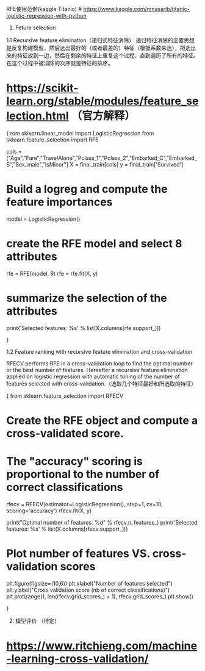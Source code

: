 RFE使用范例(kaggle Titanic)  # https://www.kaggle.com/mnassrib/titanic-logistic-regression-with-python

1. Feture selection
 
1.1 Recursive feature elimination（递归式特征消除）
    递归特征消除的主要思想是反复构建模型，然后选出最好的（或者最差的）特征（根据系数来选），把选出来的特征放到一边，然后在剩余的特征上重复这个过程，直到遍历了所有的特征。在这个过程中被消除的次序就是特征的排序。
# https://scikit-learn.org/stable/modules/feature_selection.html  （官方解释）


{
rom sklearn.linear_model import LogisticRegression
from sklearn.feature_selection import RFE

cols = ["Age","Fare","TravelAlone","Pclass_1","Pclass_2","Embarked_C","Embarked_S","Sex_male","IsMinor"] 
X = final_train[cols]
y = final_train['Survived']
# Build a logreg and compute the feature importances
model = LogisticRegression()
# create the RFE model and select 8 attributes
rfe = RFE(model, 8)
rfe = rfe.fit(X, y)
# summarize the selection of the attributes
print('Selected features: %s' % list(X.columns[rfe.support_]))

}


1.2 Feature ranking with recursive feature elimination and cross-validation
 
 RFECV performs RFE in a cross-validation loop to find the optimal number or the best number of features. Hereafter a recursive feature elimination applied on logistic regression with automatic tuning of the number of features selected with cross-validation.（选取几个特征最好和所选取的特征）


{
 from sklearn.feature_selection import RFECV
# Create the RFE object and compute a cross-validated score.
# The "accuracy" scoring is proportional to the number of correct classifications
rfecv = RFECV(estimator=LogisticRegression(), step=1, cv=10, scoring='accuracy')
rfecv.fit(X, y)

print("Optimal number of features: %d" % rfecv.n_features_)
print('Selected features: %s' % list(X.columns[rfecv.support_]))

# Plot number of features VS. cross-validation scores
plt.figure(figsize=(10,6))
plt.xlabel("Number of features selected")
plt.ylabel("Cross validation score (nb of correct classifications)")
plt.plot(range(1, len(rfecv.grid_scores_) + 1), rfecv.grid_scores_)
plt.show()

}




2. 模型评价 （待定）

# https://www.ritchieng.com/machine-learning-cross-validation/














































